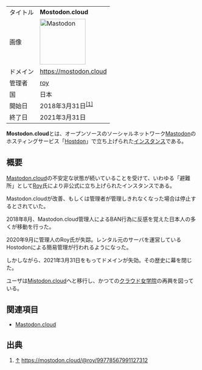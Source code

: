 <div>

|          |                                                                                                                                                                                                                                                                                                        |
|----------|--------------------------------------------------------------------------------------------------------------------------------------------------------------------------------------------------------------------------------------------------------------------------------------------------------|
| タイトル | **Mostodon.cloud**                                                                                                                                                                                                                                                                                     |
| 画像     | [<img src="/images/thumb/0/00/Mastodon_logo.png/120px-Mastodon_logo.png" srcset="/images/thumb/0/00/Mastodon_logo.png/180px-Mastodon_logo.png 1.5x, /images/0/00/Mastodon_logo.png 2x" width="120" height="120" alt="Mastodon" />](/%E3%83%95%E3%82%A1%E3%82%A4%E3%83%AB:Mastodon_logo.png "Mastodon") |
| ドメイン | <a href="https://mostodon.cloud" rel="nofollow">https://mostodon.cloud</a>                                                                                                                                                                                                                             |
| 管理者   | <a href="https://mostodon.cloud/@roy" rel="nofollow">roy</a>                                                                                                                                                                                                                                           |
| 国       | 日本                                                                                                                                                                                                                                                                                                   |
| 開始日   | 2018年3月31日<sup>[\[1\]](#cite_note-1)</sup>                                                                                                                                                                                                                                                          |
| 終了日   | 2021年3月31日                                                                                                                                                                                                                                                                                          |

**Mostodon.cloud**とは、オープンソースのソーシャルネットワーク[Mastodon](/Mastodon "Mastodon")のホスティングサービス「[Hostdon](/Hostdon "Hostdon")」で立ち上げられた[インスタンス](/%E3%82%A4%E3%83%B3%E3%82%B9%E3%82%BF%E3%83%B3%E3%82%B9 "インスタンス")である。

## 概要

[Mastodon.cloud](/Mastodon.cloud "Mastodon.cloud")の不安定な状態が続いていることを受けて、いわゆる「避難所」として<a href="https://mastodon.cloud/@roy_cloud" rel="nofollow">Roy</a>氏により非公式に立ち上げられたインスタンスである。

Mastodon.cloudが改善、もしくは管理者が管理しきれなくなった場合は停止するとされていた。

2018年8月、Mastodon.cloud管理人によるBAN行為に反感を覚えた日本人の多くが移動を行った。

2020年9月に管理人のRoy氏が失踪。レンタル元のサーバを運営しているHostodonによる簡易管理が行われるようになった。

しかしながら、2021年3月31日をもってドメインが失効。その歴史に幕を閉じた。

  
ユーザは[Mistodon.cloud](/Mistodon.cloud "Mistodon.cloud")へと移行し、かつての[クラウド女学院](/%E3%82%AF%E3%83%A9%E3%82%A6%E3%83%89%E5%A5%B3%E5%AD%A6%E9%99%A2 "クラウド女学院")の再興を図っている。

## 関連項目

-   [Mastodon.cloud](/Mastodon.cloud "Mastodon.cloud")

## 出典

<div>

1.  [↑](#cite_ref-1) <a href="https://mostodon.cloud/@roy/99778567991127312" rel="nofollow">https://mostodon.cloud/@roy/99778567991127312</a>

</div>

</div>
